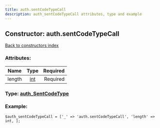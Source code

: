 ```yaml
---
title: auth.sentCodeTypeCall
description: auth_sentCodeTypeCall attributes, type and example
---
```

## Constructor: auth.sentCodeTypeCall  
[Back to constructors index](index.md)



### Attributes:

| Name     |    Type       | Required |
|----------|:-------------:|---------:|
|length|[int](../types/int.md) | Required|



### Type: [auth\_SentCodeType](../types/auth_SentCodeType.md)


### Example:

```
$auth_sentCodeTypeCall = ['_' => 'auth.sentCodeTypeCall', 'length' => int, ];
```  

